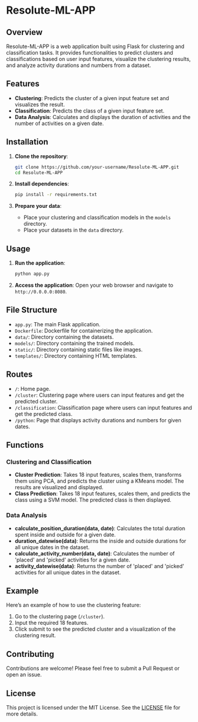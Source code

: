 # Resolute-ML-APP

## Overview

Resolute-ML-APP is a web application built using Flask for clustering and classification tasks. It provides functionalities to predict clusters and classifications based on user input features, visualize the clustering results, and analyze activity durations and numbers from a dataset.

## Features

- **Clustering**: Predicts the cluster of a given input feature set and visualizes the result.
- **Classification**: Predicts the class of a given input feature set.
- **Data Analysis**: Calculates and displays the duration of activities and the number of activities on a given date.

## Installation

1. **Clone the repository**:
    ```bash
    git clone https://github.com/your-username/Resolute-ML-APP.git
    cd Resolute-ML-APP
    ```

2. **Install dependencies**:
    ```bash
    pip install -r requirements.txt
    ```

3. **Prepare your data**:
    - Place your clustering and classification models in the `models` directory.
    - Place your datasets in the `data` directory.

## Usage

1. **Run the application**:
    ```bash
    python app.py
    ```

2. **Access the application**:
    Open your web browser and navigate to `http://0.0.0.0:8080`.

## File Structure

- `app.py`: The main Flask application.
- `Dockerfile`: Dockerfile for containerizing the application.
- `data/`: Directory containing the datasets.
- `models/`: Directory containing the trained models.
- `static/`: Directory containing static files like images.
- `templates/`: Directory containing HTML templates.

## Routes

- `/`: Home page.
- `/cluster`: Clustering page where users can input features and get the predicted cluster.
- `/classification`: Classification page where users can input features and get the predicted class.
- `/python`: Page that displays activity durations and numbers for given dates.

## Functions

### Clustering and Classification

- **Cluster Prediction**: Takes 18 input features, scales them, transforms them using PCA, and predicts the cluster using a KMeans model. The results are visualized and displayed.
- **Class Prediction**: Takes 18 input features, scales them, and predicts the class using a SVM model. The predicted class is then displayed.

### Data Analysis

- **calculate_position_duration(data, date)**: Calculates the total duration spent inside and outside for a given date.
- **duration_datewise(data)**: Returns the inside and outside durations for all unique dates in the dataset.
- **calculate_activity_number(data, date)**: Calculates the number of 'placed' and 'picked' activities for a given date.
- **activity_datewise(data)**: Returns the number of 'placed' and 'picked' activities for all unique dates in the dataset.

## Example

Here’s an example of how to use the clustering feature:

1. Go to the clustering page (`/cluster`).
2. Input the required 18 features.
3. Click submit to see the predicted cluster and a visualization of the clustering result.

## Contributing

Contributions are welcome! Please feel free to submit a Pull Request or open an issue.

## License

This project is licensed under the MIT License. See the [LICENSE](LICENSE) file for more details.
